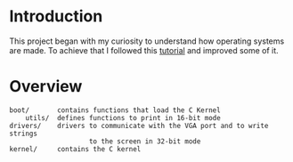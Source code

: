 Introduction
============
This project began with my curiosity to understand how operating systems are made.
To achieve that I followed this [tutorial](https://github.com/cfenollosa/os-tutorial) and improved some of it.

Overview
========
```text
boot/       contains functions that load the C Kernel
    utils/  defines functions to print in 16-bit mode
drivers/    drivers to communicate with the VGA port and to write strings
                    to the screen in 32-bit mode
kernel/     contains the C kernel
```
